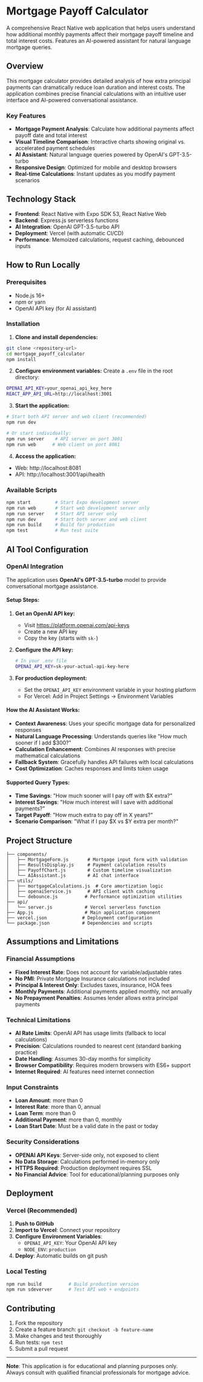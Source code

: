 # Mortgage Payoff Calculator

A comprehensive React Native web application that helps users understand how additional monthly payments affect their mortgage payoff timeline and total interest costs. Features an AI-powered assistant for natural language mortgage queries.

## Overview

This mortgage calculator provides detailed analysis of how extra principal payments can dramatically reduce loan duration and interest costs. The application combines precise financial calculations with an intuitive user interface and AI-powered conversational assistance.

### Key Features

- **Mortgage Payment Analysis**: Calculate how additional payments affect payoff date and total interest
- **Visual Timeline Comparison**: Interactive charts showing original vs. accelerated payment schedules  
- **AI Assistant**: Natural language queries powered by OpenAI's GPT-3.5-turbo
- **Responsive Design**: Optimized for mobile and desktop browsers
- **Real-time Calculations**: Instant updates as you modify payment scenarios

## Technology Stack

- **Frontend**: React Native with Expo SDK 53, React Native Web
- **Backend**: Express.js serverless functions  
- **AI Integration**: OpenAI GPT-3.5-turbo API
- **Deployment**: Vercel (with automatic CI/CD)
- **Performance**: Memoized calculations, request caching, debounced inputs

## How to Run Locally

### Prerequisites

- Node.js 16+ 
- npm or yarn
- OpenAI API key (for AI assistant)

### Installation

1. **Clone and install dependencies:**
```bash
git clone <repository-url>
cd mortgage_payoff_calculator
npm install
```

2. **Configure environment variables:**
Create a `.env` file in the root directory:
```bash
OPENAI_API_KEY=your_openai_api_key_here
REACT_APP_API_URL=http://localhost:3001
```

3. **Start the application:**
```bash
# Start both API server and web client (recommended)
npm run dev

# Or start individually:
npm run server    # API server on port 3001
npm run web      # Web client on port 8081
```

4. **Access the application:**
- Web: http://localhost:8081
- API: http://localhost:3001/api/health

### Available Scripts

```bash
npm start         # Start Expo development server
npm run web       # Start web development server only  
npm run server    # Start API server only
npm run dev       # Start both server and web client
npm run build     # Build for production
npm test          # Run test suite
```

## AI Tool Configuration

### OpenAI Integration

The application uses **OpenAI's GPT-3.5-turbo** model to provide conversational mortgage assistance.

#### Setup Steps:

1. **Get an OpenAI API key:**
   - Visit https://platform.openai.com/api-keys
   - Create a new API key
   - Copy the key (starts with `sk-`)

2. **Configure the API key:**
   ```bash
   # In your .env file
   OPENAI_API_KEY=sk-your-actual-api-key-here
   ```

3. **For production deployment:**
   - Set the `OPENAI_API_KEY` environment variable in your hosting platform
   - For Vercel: Add in Project Settings → Environment Variables

#### How the AI Assistant Works:

- **Context Awareness**: Uses your specific mortgage data for personalized responses
- **Natural Language Processing**: Understands queries like "How much sooner if I add $300?"
- **Calculation Enhancement**: Combines AI responses with precise mathematical calculations
- **Fallback System**: Gracefully handles API failures with local calculations
- **Cost Optimization**: Caches responses and limits token usage

#### Supported Query Types:

- **Time Savings**: "How much sooner will I pay off with $X extra?"
- **Interest Savings**: "How much interest will I save with additional payments?"
- **Target Payoff**: "How much extra to pay off in X years?"
- **Scenario Comparison**: "What if I pay $X vs $Y extra per month?"

## Project Structure

```
├── components/
│   ├── MortgageForm.js       # Mortgage input form with validation
│   ├── ResultsDisplay.js     # Payment calculation results
│   ├── PayoffChart.js        # Custom timeline visualization  
│   └── AIAssistant.js        # AI chat interface
├── utils/
│   ├── mortgageCalculations.js  # Core amortization logic
│   ├── openaiService.js      # API client with caching
│   └── debounce.js          # Performance optimization utilities
├── api/
│   └── server.js            # Vercel serverless function
├── App.js                   # Main application component
├── vercel.json             # Deployment configuration
└── package.json            # Dependencies and scripts
```

## Assumptions and Limitations

### Financial Assumptions

- **Fixed Interest Rate**: Does not account for variable/adjustable rates
- **No PMI**: Private Mortgage Insurance calculations not included  
- **Principal & Interest Only**: Excludes taxes, insurance, HOA fees
- **Monthly Payments**: Additional payments applied monthly, not annually
- **No Prepayment Penalties**: Assumes lender allows extra principal payments

### Technical Limitations

- **AI Rate Limits**: OpenAI API has usage limits (fallback to local calculations)
- **Precision**: Calculations rounded to nearest cent (standard banking practice)
- **Date Handling**: Assumes 30-day months for simplicity
- **Browser Compatibility**: Requires modern browsers with ES6+ support
- **Internet Required**: AI features need internet connection

### Input Constraints

- **Loan Amount**: more than 0
- **Interest Rate**: more than 0, annual
- **Loan Term**: more than 0
- **Additional Payment**: more than 0, monthly
- **Loan Start Date**: Must be a valid date in the past or today

### Security Considerations

- **OPENAI API Keys**: Server-side only, not exposed to client
- **No Data Storage**: Calculations performed in-memory only
- **HTTPS Required**: Production deployment requires SSL
- **No Financial Advice**: Tool for educational/planning purposes only

## Deployment

### Vercel (Recommended)

1. **Push to GitHub**
2. **Import to Vercel**: Connect your repository  
3. **Configure Environment Variables**:
   - `OPENAI_API_KEY`: Your OpenAI API key
   - `NODE_ENV`: `production`
4. **Deploy**: Automatic builds on git push

### Local Testing

```bash
npm run build          # Build production version
npm run sdeverver      # Test API web + endpoints
```

## Contributing

1. Fork the repository
2. Create a feature branch: `git checkout -b feature-name`
3. Make changes and test thoroughly
4. Run tests: `npm test`
5. Submit a pull request


---

**Note**: This application is for educational and planning purposes only. Always consult with qualified financial professionals for mortgage advice.